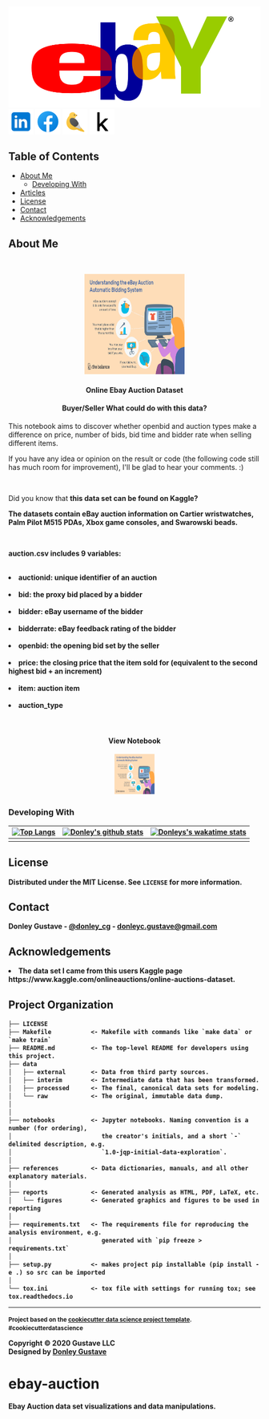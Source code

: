 <!--
*** Thanks for checking out this README Template. If you have a suggestion that would
*** make this better, please fork the repo and create a pull request or simply open
*** an issue with the tag "enhancement".
*** Thanks again! Now go create something AMAZING! :D
***
***
***
*** To avoid retyping too much info. Do a search and replace for the following:
*** github_username, repo_name, twitter_handle, email
-->




<!-- PROJECT SHIELDS -->
<!--
*** I'm using markdown "reference style" links for readability.
*** Reference links are enclosed in brackets [ ] instead of parentheses ( ).
*** See the bottom of this document for the declaration of the reference variables
*** for contributors-url, forks-url, etc. This is an optional, concise syntax you may use.
*** https://www.markdownguide.org/basic-syntax/#reference-style-links
-->
[![Ebay][ebay-shield]][ebay-url]
[![LinkedIn][linkedin-shield]][linkedin-url]
[![Facebook][facebook-shield]][facebook-url]
[![Twitter][twitter-shield]][twitter-url]
[![Kaggle][kaggle-shield]][kaggle-url]

<!-- TABLE OF CONTENTS -->
## Table of Contents
* [About Me](#about-me)
  * [Developing With](#developing-with)
* [Articles](#articles)
* [License](#license)
* [Contact](#contact)
* [Acknowledgements](#acknowledgements)


<!-- ABOUT -->
## About Me

  <br />
  <p align="center">
  <a href="https://github.com/dgustave/dgustave">
    <img src="/reports/figures/understanding-the-ebay-auction-automatic-bidding-system-1140186-v3-5b476e8c46e0fb005491a242.png" alt="Logo" width="200" height="200">
    <!-- <img src="images/marvinm.png" alt="Logo" width="120" height="120"> -->
  </a>

  <h4 align="center">Online Ebay Auction Dataset</h4>
   <h4 align="center"><strong>Buyer/Seller </strong>What could do with this data?</h4>
   

  <p align="center">
    <p>  This notebook aims to discover whether openbid and auction types make a difference on price, number of bids, bid time and bidder rate when selling different items.

If you have any idea or opinion on the result or code (the following code still has much room for improvement), I'll be glad to hear your comments. :) 
    </p>
    <br>
      <p>Did you know that <strong>this data set can be found on Kaggle?</p>
    <p>The datasets contain eBay auction information on Cartier wristwatches, Palm Pilot M515 PDAs, Xbox game consoles, and Swarowski beads.</p><br>
    <p>auction.csv includes 9 variables:</p><br>
    <li>auctionid: unique identifier of an auction</li><br>
    <li>bid: the proxy bid placed by a bidder</li><br>
    <li>bidder: eBay username of the bidder</li><br>
    <li>bidderrate: eBay feedback rating of the bidder</li><br>
    <li>openbid: the opening bid set by the seller</li><br>
    <li>price: the closing price that the item sold for (equivalent to the second highest bid + an increment)</li><br>
    <li>item: auction item</li><br>
    <li>auction_type</li><br>
    <br />

  <h4 align="center">View Notebook</h4>
  <p align="center">
  <a href="https://github.com/dgustave/ebay-auction/notebooks/ebay.ipynb">
    <img src="reports/figures/aebay.png" alt="Logo" width="80" height="80">
  </a>


<!-- MARKDOWN LINKS & ICONS -->
<!-- https://www.markdownguide.org/basic-syntax/#reference-style-links -->
[license-shield]: icons/certified.png 
[license-url]: https://github.com/dgustave/README-Template/blob/master/LICENSE.txt>
[linkedin-url]: https://www.linkedin.com/in/donleygustave/
[linkedin-shield]: reports/icons/linkedin.png
[twitter-url]: https://twitter.com/donley_cg
[twitter-shield]: reports/icons/twitter.png
[facebook-url]: https://www.facebook.com/dgustave
[facebook-shield]: reports/icons/facebook.png
[kaggle-url]: https://www.kaggle.com/donleygustave/ebay-online-auction-notebook
[kaggle-shield]:  reports/icons/kaggle.png
[ebay-url]: https://careers.ebayinc.com/students-recent-grads/
[ebay-shield]:  reports/figures/ebay.png

<!-- MARKDOWN LINKS & IMAGES -->
<!-- [project-screenshot]: /reports/figures/bid_items.png -->




### Developing With

  | [![Top Langs](https://github-readme-stats.vercel.app/api/top-langs/?username=dgustave)](https://github.com/dgustave/ebay-auction/github-readme-stats)         | [![Donley's github stats](https://github-readme-stats.vercel.app/api?username=dgustave)](https://github.com/dgustave/ebay-auction/github-readme-stats)     |   [![Donleys's wakatime stats](https://github-readme-stats.vercel.app/api/wakatime?username=dgustave)](https://github.com/dgustave/ebay-auction/github-readme-stats)
  | ---------------------------------------- | ---------------------------------------- | --------------------------------------| 
  |                                          |                                          |                                       |
        


<!-- LICENSE -->
## License
Distributed under the MIT License. See `LICENSE` for more information.


<!-- CONTACT -->
## Contact
Donley Gustave - [@donley_cg](https://twitter.com/donley_cg) - donleyc.gustave@gmail.com


<!-- ACKNOWLEDGEMENTS -->
## Acknowledgements
<li> The data set I came from this users Kaggle page https://www.kaggle.com/onlineauctions/online-auctions-dataset. </li>



Project Organization
------------

    ├── LICENSE
    ├── Makefile           <- Makefile with commands like `make data` or `make train`
    ├── README.md          <- The top-level README for developers using this project.
    ├── data
    │   ├── external       <- Data from third party sources.
    │   ├── interim        <- Intermediate data that has been transformed.
    │   ├── processed      <- The final, canonical data sets for modeling.
    │   └── raw            <- The original, immutable data dump.
    │
    │
    ├── notebooks          <- Jupyter notebooks. Naming convention is a number (for ordering),
    │                         the creator's initials, and a short `-` delimited description, e.g.
    │                         `1.0-jqp-initial-data-exploration`.
    │
    ├── references         <- Data dictionaries, manuals, and all other explanatory materials.
    │
    ├── reports            <- Generated analysis as HTML, PDF, LaTeX, etc.
    │   └── figures        <- Generated graphics and figures to be used in reporting
    │
    ├── requirements.txt   <- The requirements file for reproducing the analysis environment, e.g.
    │                         generated with `pip freeze > requirements.txt`
    │
    ├── setup.py           <- makes project pip installable (pip install -e .) so src can be imported
    │
    └── tox.ini            <- tox file with settings for running tox; see tox.readthedocs.io


--------

<p><small>Project based on the <a target="_blank" href="https://drivendata.github.io/cookiecutter-data-science/">cookiecutter data science project template</a>. #cookiecutterdatascience</small></p>

<!-- Footer -->
<footer id="footer">
<p class="copyright">Copyright &copy; 2020 Gustave LLC
<br>Designed by <a rel="nofollow" href="https://www.facebook.com/dgustave">Donley Gustave</a></p>
</footer>


ebay-auction
==============================

Ebay Auction data set visualizations and data manipulations. 
